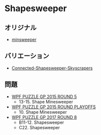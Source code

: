 # Shapesweeper

## オリジナル
- [minsweeper](minsweeper.md)

## バリエーション
- [Connected-Shapesweeper-Skyscrapers](shapesweeper_skyscrapers_connected.md)

## 問題
- [WPF PUZZLE GP 2015 ROUND 5](../questions/wpfpgp2015_5.md)
	- 13-15. Shape Minesweeper
- [WPF PUZZLE GP 2015 ROUND PLAYOFFS](../questions/wpfpgp2015_po.md)
	- 10\. Shape Minesweeper
- [WPF PUZZLE GP 2017 ROUND 8](../questions/wpfpgp2017_8.md)
	- B11-12. Shapesweeper
	- C22. Shapesweeper
